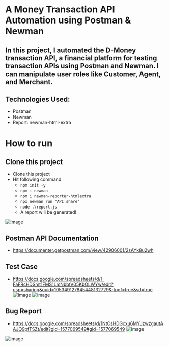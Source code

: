 # A Money Transaction API Automation using Postman & Newman

## In this project, I automated the D-Money transaction API, a financial platform for testing transaction APIs using Postman and Newman. I can manipulate user roles like Customer, Agent, and Merchant. 

## Technologies Used:
- Postman
- Newman
- Report: newman-html-extra

# How to run

## Clone this project
- Clone this project
- Hit following command:
  - ``` npm init -y ```
  - ``` npm i newman ```
  - ``` npm i newman-reporter-htmlextra ```
  - ``` npx newman run "API share" ```
  - ``` node .\report.js ```
  - A report will be generated!
 
![image](https://github.com/user-attachments/assets/b291832c-5421-4edb-8ac8-52835363a0ba)

## Postman API Documentation 
- https://documenter.getpostman.com/view/42906001/2sAYk8u2wh

## Test Case
- https://docs.google.com/spreadsheets/d/1-FaFRcHDSmt1FMS1LmNbbtV05KbOLWYw/edit?usp=sharing&ouid=105349127845448132729&rtpof=true&sd=true
![image](https://github.com/user-attachments/assets/6bf70434-6397-402e-89bd-fa307305540f)
![image](https://github.com/user-attachments/assets/b923ece1-ef32-4abf-aa65-5050aaf4de56)



## Bug Report
- https://docs.google.com/spreadsheets/d/1NtCsHDGcxu6MYJzwzgautAAJQ9pfTSZt/edit?gid=1577069549#gid=1577069549
![image](https://github.com/user-attachments/assets/6bc29722-e2f1-4e53-84be-b13de16baeb5)


![image](https://github.com/user-attachments/assets/804a47f1-f1a6-49cd-b202-a7ee740a9b17)


